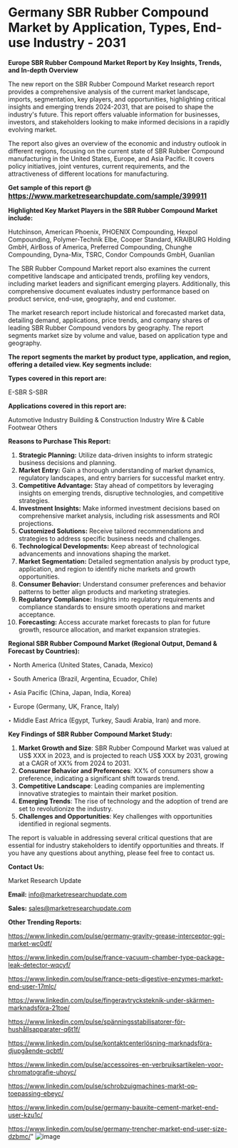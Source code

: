 # Germany SBR Rubber Compound Market by Application, Types, End-use Industry - 2031

<strong>Europe SBR Rubber Compound Market Report by Key Insights, Trends, and In-depth Overview</strong>

The new report on the SBR Rubber Compound Market research report provides a comprehensive analysis of the current market landscape, imports, segmentation, key players, and opportunities, highlighting critical insights and emerging trends 2024-2031,</strong> that are poised to shape the industry's future. This report offers valuable information for businesses, investors, and stakeholders looking to make informed decisions in a rapidly evolving market.

The report also gives an overview of the economic and industry outlook in different regions, focusing on the current state of SBR Rubber Compound manufacturing in the United States, Europe, and Asia Pacific. It covers policy initiatives, joint ventures, current requirements, and the attractiveness of different locations for manufacturing.

<strong>Get sample of this report @ <a href=https://www.marketresearchupdate.com/sample/399911><font size=3 color=#0000ff>https://www.marketresearchupdate.com/sample/399911</font></a></strong>

<strong>Highlighted Key Market Players in the SBR Rubber Compound Market include:</strong>

Hutchinson, American Phoenix, PHOENIX Compounding, Hexpol Compounding, Polymer-Technik Elbe, Cooper Standard, KRAIBURG Holding GmbH, AirBoss of America, Preferred Compounding, Chunghe Compounding, Dyna-Mix, TSRC, Condor Compounds GmbH, Guanlian

The SBR Rubber Compound Market report also examines the current competitive landscape and anticipated trends, profiling key vendors, including market leaders and significant emerging players. Additionally, this comprehensive document evaluates industry performance based on product service, end-use, geography, and end customer.

The market research report include historical and forecasted market data, detailing demand, applications, price trends, and company shares of leading SBR Rubber Compound vendors by geography. The report segments market size by volume and value, based on application type and geography.

<strong>The report segments the market by product type, application, and region, offering a detailed view. Key segments include:</strong>

<strong>Types covered in this report are:</strong>

E-SBR
S-SBR

<strong>Applications covered in this report are:</strong>

Automotive Industry
Building & Construction Industry
Wire & Cable
Footwear
Others

<strong>Reasons to Purchase This Report:</strong>
<ol>
  <li><strong>Strategic Planning:</strong> Utilize data-driven insights to inform strategic business decisions and planning.</li>
  <li><strong>Market Entry:</strong> Gain a thorough understanding of market dynamics, regulatory landscapes, and entry barriers for successful market entry.</li>
  <li><strong>Competitive Advantage:</strong> Stay ahead of competitors by leveraging insights on emerging trends, disruptive technologies, and competitive strategies.</li>
  <li><strong>Investment Insights:</strong> Make informed investment decisions based on comprehensive market analysis, including risk assessments and ROI projections.</li>
  <li><strong>Customized Solutions:</strong> Receive tailored recommendations and strategies to address specific business needs and challenges.</li>
  <li><strong>Technological Developments:</strong> Keep abreast of technological advancements and innovations shaping the market.</li>
  <li><strong>Market Segmentation:</strong> Detailed segmentation analysis by product type, application, and region to identify niche markets and growth opportunities.</li>
  <li><strong>Consumer Behavior:</strong> Understand consumer preferences and behavior patterns to better align products and marketing strategies.</li>
  <li><strong>Regulatory Compliance:</strong> Insights into regulatory requirements and compliance standards to ensure smooth operations and market acceptance.</li>
  <li><strong>Forecasting:</strong> Access accurate market forecasts to plan for future growth, resource allocation, and market expansion strategies.</li>
</ol>

<strong>Regional SBR Rubber Compound Market (Regional Output, Demand &amp; Forecast by Countries):</strong>

‣ North America (United States, Canada, Mexico)

‣ South America (Brazil, Argentina, Ecuador, Chile)

‣ Asia Pacific (China, Japan, India, Korea)

‣ Europe (Germany, UK, France, Italy)

‣ Middle East Africa (Egypt, Turkey, Saudi Arabia, Iran) and more.

<strong>Key Findings of SBR Rubber Compound Market Study:</strong>
<ol>
  <li><strong>Market Growth and Size</strong>: SBR Rubber Compound Market was valued at US$ XXX in 2023, and is projected to reach US$ XXX by 2031, growing at a CAGR of XX% from 2024 to 2031.</li>
  <li><strong>Consumer Behavior and Preferences</strong>: XX% of consumers show a preference, indicating a significant shift towards trend.</li>
  <li><strong>Competitive Landscape</strong>: Leading companies are implementing innovative strategies to maintain their market position.</li>
  <li><strong>Emerging Trends</strong>: The rise of technology and the adoption of trend are set to revolutionize the industry.</li>
  <li><strong>Challenges and Opportunities</strong>: Key challenges with opportunities identified in regional segments.</li>
</ol>

The report is valuable in addressing several critical questions that are essential for industry stakeholders to identify opportunities and threats. If you have any questions about anything, please feel free to contact us.

<strong>Contact Us:</strong>

Market Research Update

<strong>Email:</strong> info@marketresearchupdate.com

<strong>Sales:</strong> sales@marketresearchupdate.com

<strong>Other Trending Reports:</strong>

<a href=https://www.linkedin.com/pulse/germany-gravity-grease-interceptor-ggi-market-wc0df/>https://www.linkedin.com/pulse/germany-gravity-grease-interceptor-ggi-market-wc0df/</a>

<a href=https://www.linkedin.com/pulse/france-vacuum-chamber-type-package-leak-detector-wqcyf/>https://www.linkedin.com/pulse/france-vacuum-chamber-type-package-leak-detector-wqcyf/</a>

<a href=https://www.linkedin.com/pulse/france-pets-digestive-enzymes-market-end-user-17mlc/>https://www.linkedin.com/pulse/france-pets-digestive-enzymes-market-end-user-17mlc/</a>

<a href=https://www.linkedin.com/pulse/fingeravtrycksteknik-under-skärmen-marknadsföra-21toe/>https://www.linkedin.com/pulse/fingeravtrycksteknik-under-skärmen-marknadsföra-21toe/</a>

<a href=https://www.linkedin.com/pulse/spänningsstabilisatorer-för-hushållsapparater-q6t1f/>https://www.linkedin.com/pulse/spänningsstabilisatorer-för-hushållsapparater-q6t1f/</a>

<a href=https://www.linkedin.com/pulse/kontaktcenterlösning-marknadsföra-djupgående-qcbtf/>https://www.linkedin.com/pulse/kontaktcenterlösning-marknadsföra-djupgående-qcbtf/</a>

<a href=https://www.linkedin.com/pulse/accessoires-en-verbruiksartikelen-voor-chromatografie-uhoyc/>https://www.linkedin.com/pulse/accessoires-en-verbruiksartikelen-voor-chromatografie-uhoyc/</a>

<a href=https://www.linkedin.com/pulse/schrobzuigmachines-markt-op-toepassing-ebeyc/>https://www.linkedin.com/pulse/schrobzuigmachines-markt-op-toepassing-ebeyc/</a>

<a href=https://www.linkedin.com/pulse/germany-bauxite-cement-market-end-user-kzu1c/>https://www.linkedin.com/pulse/germany-bauxite-cement-market-end-user-kzu1c/</a>

<a href=https://www.linkedin.com/pulse/germany-trencher-market-end-user-size-dzbmc/>https://www.linkedin.com/pulse/germany-trencher-market-end-user-size-dzbmc/</a>"
![image](https://github.com/user-attachments/assets/194bae5c-7293-47a4-a9e5-140bba396f30)
